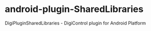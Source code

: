 android-plugin-SharedLibraries
==============================

DigiPluginSharedLibraries - DigiControl plugin for Android Platform
